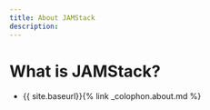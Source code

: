 ```yaml
---
title: About JAMStack
description: 
---
```

# What is JAMStack?


- {{ site.baseurl}}{% link _colophon.about.md %}